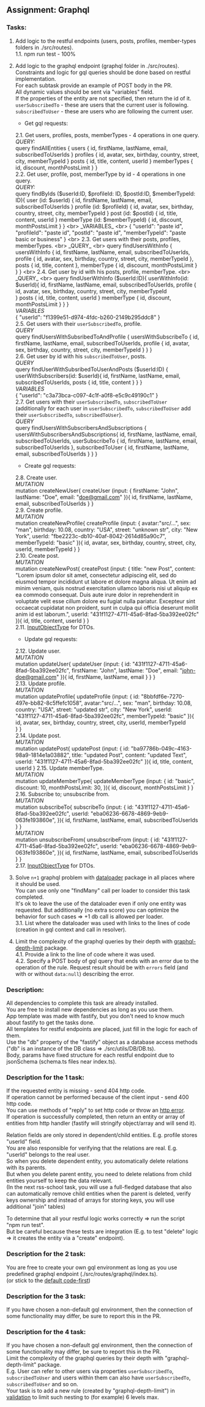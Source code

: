 ## Assignment: Graphql

### Tasks:
1. Add logic to the restful endpoints (users, posts, profiles, member-types folders in ./src/routes).  
   1.1. npm run test - 100%  
2. Add logic to the graphql endpoint (graphql folder in ./src/routes).  
Constraints and logic for gql queries should be done based on restful implementation.  
For each subtask provide an example of POST body in the PR.  
All dynamic values should be sent via "variables" field.  
If the properties of the entity are not specified, then return the id of it.  
`userSubscribedTo` - these are users that the current user is following.  
`subscribedToUser` - these are users who are following the current user.  
   
   * Get gql requests:  

   2.1. Get users, profiles, posts, memberTypes - 4 operations in one query. <br>
   _QUERY:_ <br>
 query findAllEntities {
    users {
        id, firstName, lastName, email, subscribedToUserIds
        }
        profiles {
            id, avatar, sex, birthday, country, street, city, memberTypeId
        }
        posts {
        id, title, content, userId
        }
        memberTypes {
            id, discount, monthPostsLimit
        }
    } <br>
   2.2. Get user, profile, post, memberType by id - 4 operations in one query. <br>
   _QUERY:_ <br>
    query findByIds ($userId:ID, $profileId: ID, $postId:ID, $memberTypeId: ID){
    user (id: $userId) {
         id, firstName, lastName, email, subscribedToUserIds
    }
    profile (id: $profileId) {
        id, avatar, sex, birthday, country, street, city, memberTypeId 
    }
    post (id: $postId) {
        id, title, content, userId
    }
    memberType (id: $memberTypeId) {
        id, discount, monthPostsLimit
    }
}    <br>
   _VARIABLES_ <br>
   {
    "userId": "paste id",
    "profileId": "paste id",
    "postId": "paste id",
    "memberTypeId": "paste basic or business"
} <br>
   2.3. Get users with their posts, profiles, memberTypes. <br>
   _QUERY_ <br>
   query findUsersWithInfo {
    usersWithInfo {
          id, firstName, lastName, email, subscribedToUserIds, profile {
    id, avatar, sex, birthday, country, street, city, memberTypeId
            },
            posts {
            id, title, content
        }, memberType {
            id, discount, monthPostsLimit
        }
        }
    } <br>
   2.4. Get user by id with his posts, profile, memberType. <br>
    _QUERY_ <br>
  query findUserWithInfo ($userId:ID){
    userWithInfo(id: $userId){
    id, firstName, lastName, email, subscribedToUserIds,
    profile {
    id, avatar, sex, birthday, country, street, city, memberTypeId   
    }
    posts {
    id, title, content, userId
    }
       memberType {
        id, discount, monthPostsLimit
    }
    }
} <br>
 _VARIABLES_ <br>
 {
    "userId": "f1399e51-d974-4fdc-b260-2149b295ddc8"
} <br>
   2.5. Get users with their `userSubscribedTo`, profile. <br>
     _QUERY_ <br>
query findUsersWithSubsribedToAndProfile {
    usersWithSubscribeTo {
          id, firstName, lastName, email, subscribedToUserIds, profile {
    id, avatar, sex, birthday, country, street, city, memberTypeId
            }
        }
    } <br>
   2.6. Get user by id with his `subscribedToUser`, posts. <br> 
    _QUERY_ <br>
   query findUserWithSubsribedToUserAndPosts ($userId:ID) {
    userWithSubscribers(id: $userId){
          id, firstName, lastName, email, subscribedToUserIds, posts {
    id, title, content
            }
        }
    } <br>
    _VARIABLES_ <br>
    {
    "userId": "c3a73bca-c097-4c1f-a0f8-e5c9c49190c1"
} <br>
   2.7. Get users with their `userSubscribedTo`, `subscribedToUser` (additionally for each user in `userSubscribedTo`, `subscribedToUser` add their `userSubscribedTo`, `subscribedToUser`). <br>
   _QUERY_ <br> 
   query findUsersWithSubscribersAndSubscriptions {
    usersWithSubscribersAndSubscriptions{
          id, firstName, lastName, email, subscribedToUserIds, 
          userSubscribeTo {
               id, firstName, lastName, email, subscribedToUserIds
          }, subscribedToUser {
               id, firstName, lastName, email, subscribedToUserIds
          }
        }
    }  <br>

   * Create gql requests:   <br>

   2.8. Create user. <br>
   _MUTATION_ <br> 
   mutation createNewUser{
    createUser (input: {
    firstName: "John",
    lastName: "Doe",
    email: "doe@gmail.com"
}){
    id, firstName, lastName, email, subscribedToUserIds
}
} <br>
   2.9. Create profile. <br>
   _MUTATION_ <br>
   mutation createNewProfile{
    createProfile (input: {
    avatar:"src/...",
    sex: "man",
    birthday: 10.08,
    country: "USA",
    street: "unknown str",
    city: "New York",
    userId: "fbe2223c-db10-40af-8042-2614d85a90c7",
    memberTypeId: "basic"
}){
    id, avatar, sex, birthday, country, street, city, userId, memberTypeId 
}
} <br>
   2.10. Create post.  <br>
   _MUTATION_ <br>
   mutation createNewPost{
    createPost (input: {
    title: "new Post",
    content: "Lorem ipsum dolor sit amet, consectetur adipiscing elit, sed do eiusmod tempor incididunt ut labore et dolore magna aliqua. Ut enim ad minim veniam, quis nostrud exercitation ullamco laboris nisi ut aliquip ex ea commodo consequat. Duis aute irure dolor in reprehenderit in voluptate velit esse cillum dolore eu fugiat nulla pariatur. Excepteur sint occaecat cupidatat non proident, sunt in culpa qui officia deserunt mollit anim id est laborum.",
    userId: "431f1127-4711-45a6-8fad-5ba392ee02fc"
}){
    id, title, content, userId
}
}  <br>
   2.11. [InputObjectType](https://graphql.org/graphql-js/type/#graphqlinputobjecttype) for DTOs. <br>

   * Update gql requests:  

   2.12. Update user.  <br>
   _MUTATION_ <br>
mutation updateUser{
    updateUser (input: {
    id: "431f1127-4711-45a6-8fad-5ba392ee02fc",
    firstName: "John",
    lastName: "Doe",
    email: "john-doe@gmail.com"
}){
    id, firstName, lastName, email 
}
}
} <br>
   2.13. Update profile. <br>
   _MUTATION_ <br>
   mutation updateProfile{
    updateProfile (input: {
    id: "8bbfdf6e-7270-497e-bb82-8c5ffefc1058",
    avatar:"src/...",
    sex: "man",
    birthday: 10.08,
    country: "USA",
    street: "updated str",
    city: "New York",
    userId: "431f1127-4711-45a6-8fad-5ba392ee02fc",
    memberTypeId: "basic"
}){
    id, avatar, sex, birthday, country, street, city, userId, memberTypeId  
}
}  <br>
   2.14. Update post. <br>
   _MUTATION_ <br>
   mutation updatePost{
    updatePost (input: {
    id: "ba97786b-049c-4163-98a9-1814e1a03882",
    title: "updated Post",
    content: "updated Text",
    userId: "431f1127-4711-45a6-8fad-5ba392ee02fc"
}){
    id, title, content, userId
} 
   2.15. Update memberType.  <br>
    _MUTATION_ <br>
   mutation updateMemberType{
    updateMemberType (input: {
    id: "basic",
    discount: 10,
    monthPostsLimit: 30,
}){
    id, discount, monthPostsLimit
}
}  <br>
   2.16. Subscribe to; unsubscribe from.  <br>
   _MUTATION_ <br>
   mutation subscribeTo{
    subscribeTo (input: {
    id: "431f1127-4711-45a6-8fad-5ba392ee02fc",
    userId: "eba06236-6678-4869-9eb9-063fe193860e",
}){
    id, firstName, lastName, email, subscribedToUserIds
}
}  <br>
 _MUTATION_ <br>
mutation unsubscribeFrom{
    unsubscribeFrom (input: {
    id: "431f1127-4711-45a6-8fad-5ba392ee02fc",
    userId: "eba06236-6678-4869-9eb9-063fe193860e",
}){
    id, firstName, lastName, email, subscribedToUserIds
}
}  <br>
   2.17. [InputObjectType](https://graphql.org/graphql-js/type/#graphqlinputobjecttype) for DTOs.  

3. Solve `n+1` graphql problem with [dataloader](https://www.npmjs.com/package/dataloader) package in all places where it should be used.  
   You can use only one "findMany" call per loader to consider this task completed.  
   It's ok to leave the use of the dataloader even if only one entity was requested. But additionally (no extra score) you can optimize the behavior for such cases => +1 db call is allowed per loader.  
   3.1. List where the dataloader was used with links to the lines of code (creation in gql context and call in resolver).  
4. Limit the complexity of the graphql queries by their depth with [graphql-depth-limit](https://www.npmjs.com/package/graphql-depth-limit) package.   
   4.1. Provide a link to the line of code where it was used.  
   4.2. Specify a POST body of gql query that ends with an error due to the operation of the rule. Request result should be with `errors` field (and with or without `data:null`) describing the error.  



### Description:  
All dependencies to complete this task are already installed.  
You are free to install new dependencies as long as you use them.  
App template was made with fastify, but you don't need to know much about fastify to get the tasks done.  
All templates for restful endpoints are placed, just fill in the logic for each of them.  
Use the "db" property of the "fastify" object as a database access methods ("db" is an instance of the DB class => ./src/utils/DB/DB.ts).  
Body, params have fixed structure for each restful endpoint due to jsonSchema (schema.ts files near index.ts).  

### Description for the 1 task:
If the requested entity is missing - send 404 http code.  
If operation cannot be performed because of the client input - send 400 http code.  
You can use methods of "reply" to set http code or throw an [http error](https://github.com/fastify/fastify-sensible#fastifyhttperrors).  
If operation is successfully completed, then return an entity or array of entities from http handler (fastify will stringify object/array and will send it).  

Relation fields are only stored in dependent/child entities. E.g. profile stores "userId" field.  
You are also responsible for verifying that the relations are real. E.g. "userId" belongs to the real user.  
So when you delete dependent entity, you automatically delete relations with its parents.  
But when you delete parent entity, you need to delete relations from child entities yourself to keep the data relevant.   
(In the next rss-school task, you will use a full-fledged database that also can automatically remove child entities when the parent is deleted, verify keys ownership and instead of arrays for storing keys, you will use additional "join" tables)  

To determine that all your restful logic works correctly => run the script "npm run test".  
But be careful because these tests are integration (E.g. to test "delete" logic => it creates the entity via a "create" endpoint).  

### Description for the 2 task:  
You are free to create your own gql environment as long as you use predefined graphql endpoint (./src/routes/graphql/index.ts).  
(or stick to the [default code-first](https://github.dev/graphql/graphql-js/blob/ffa18e9de0ae630d7e5f264f72c94d497c70016b/src/__tests__/starWarsSchema.ts))  

### Description for the 3 task:
If you have chosen a non-default gql environment, then the connection of some functionality may differ, be sure to report this in the PR.  

### Description for the 4 task:  
If you have chosen a non-default gql environment, then the connection of some functionality may differ, be sure to report this in the PR.  
Limit the complexity of the graphql queries by their depth with "graphql-depth-limit" package.  
E.g. User can refer to other users via properties `userSubscribedTo`, `subscribedToUser` and users within them can also have `userSubscribedTo`, `subscribedToUser` and so on.  
Your task is to add a new rule (created by "graphql-depth-limit") in [validation](https://graphql.org/graphql-js/validation/) to limit such nesting to (for example) 6 levels max.
